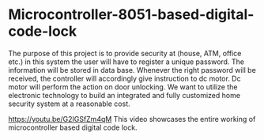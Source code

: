 # Microcontroller-8051-based-digital-code-lock
The purpose of this project is to provide security at (house, ATM, office etc.) in this system the user will have to register a unique password. The information will be stored in data base. Whenever the right password will be received, the controller will accordingly give instruction to dc motor. Dc motor will perform the action on door unlocking.  We want to utilize the electronic technology to build an integrated and fully customized home security system at a reasonable cost.

https://youtu.be/G2IGSfZm4qM This video showcases the entire working of microcontroller based digital code lock.
